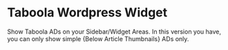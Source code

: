 # Taboola Wordpress Widget
Show Taboola ADs on your Sidebar/Widget Areas. In this version you have, you can only show simple {Below Article Thumbnails} ADs only.
